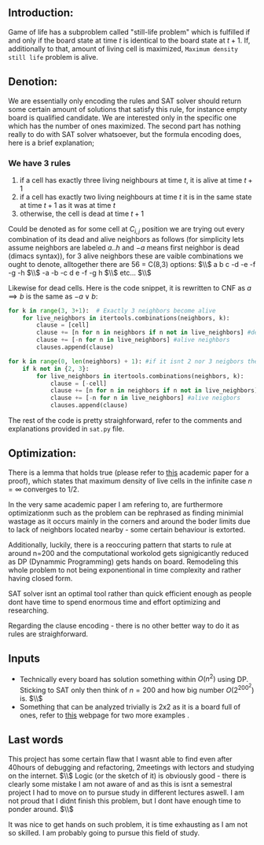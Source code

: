 ## Introduction:
Game of life has a subproblem called "still-life problem" which is fulfilled if and only if the board state at time $t$ is identical to the board state at $t+1$. If, additionally to that, amount of living cell is maximized, `Maximum density still life` problem is alive.

## Denotion:
We are essentially only encoding the rules and SAT solver should return some certain amount of solutions that satisfy this rule, for instance empty board is qualified candidate. We are interested only in the specific one which has the number of ones maximized. The second part has nothing really to do with SAT solver whatsoever, but the formula encoding does, here is a brief explanation;


### We have 3 rules
1. if a cell has exactly three living neighbours at time $t$, it is alive at time $t+1$
2. if a cell has exactly two living neighbours at time $t$ it is in the same state at time $t+1$ as it was at time $t$
3. otherwise, the cell is dead at time $t+1$

Could be denoted as for some cell at $C_{i,j}$ position we are trying out every combination of its dead and alive neighbors as follows (for simplicity lets assume neighbors are labeled $a..h$ and $-a$ means first neighbor is dead (dimacs syntax)), for 3 alive neighbors these are vaible combinations we ought to denote, alltogether there are 56 = C(8,3) options: $\\$
a b c -d -e -f -g -h $\\$
-a -b -c d e -f -g h $\\$
etc... $\\$

Likewise for dead cells. Here is the code snippet, it is rewritten to CNF as $a \implies b$ is the same as $-a ∨ b$:
```py
for k in range(3, 3+1):  # Exactly 3 neighbors become alive
    for live_neighbors in itertools.combinations(neighbors, k):
        clause = [cell]
        clause += [n for n in neighbors if n not in live_neighbors] #dead neighbors
        clause += [-n for n in live_neighbors] #alive neighbors
        clauses.append(clause)

for k in range(0, len(neighbors) + 1): #if it isnt 2 nor 3 neigbors the cell dies
    if k not in {2, 3}:
        for live_neighbors in itertools.combinations(neighbors, k):
            clause = [-cell]
            clause += [n for n in neighbors if n not in live_neighbors] #dead neighbors
            clause += [-n for n in live_neighbors] #alive neigbors
            clauses.append(clause)
```

The rest of the code is pretty straighforward, refer to the comments and explanations provided in `sat.py` file.


## Optimization:
There is a lemma that holds true (please refer to [this](https://www.sciencedirect.com/science/article/pii/S0004370212000124) academic paper for a proof), which states that maximum density of live cells in the infinite case $n = ∞$ converges to $1/2$.

In the very same academic paper I am refering to, are furthermore optimizationm such as the problem can be rephrased as finding minimial wastage as it occurs mainly in the corners and around the boder limits due to lack of neighbors located nearby - some certain behaviour is extorted.

Additionally, luckily, there is a reoccuring pattern that starts to rule at around n=200
and the computational workolod gets signigicantly reduced as DP (Dynammic Programming) gets hands on board. Remodeling this whole problem to not being exponentional in time complexity and rather having closed form.

SAT solver isnt an optimal tool rather than quick efficient enough as people dont have time to spend enormous time and effort optimizing and researching.

Regarding the clause encoding - there is no other better way to do it as rules are straighforward.

## Inputs

- Technically every board has solution something within $O(n^2)$ using DP. Sticking to SAT only then think of $n=200$ and how big number $O(2^{{200}^{2}})$ is. $\\$
- Something that can be analyzed trivially is 2x2 as it is a board full of ones, refer to [this](https://www.csplib.org/Problems/prob032/) webpage for two more examples .


## Last words
This project has some certain flaw that I wasnt able to find even after 40hours of debugging and refactoring, 2meetings with lectors and studying on the internet. $\\$
Logic (or the sketch of it) is obviously good - there is clearly some mistake I am not aware of and as this is isnt a semestral project I had to move on to pursue study in different lectures aswell. I am not proud that I didnt finish this problem, but I dont have enough time to ponder around.
$\\$

It was nice to get hands on such problem, it is time exhausting as I am not so skilled. I am probably going to pursue this field of study.
